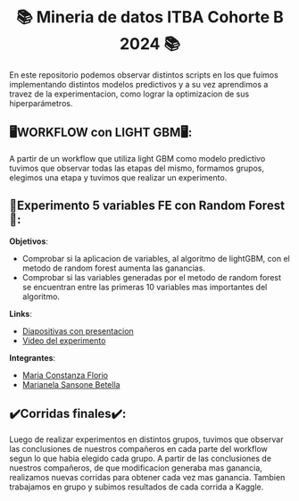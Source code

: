 <h1 align="center"> 📚 Mineria de datos ITBA Cohorte B 2024 📚 </h1>
En este repositorio podemos observar distintos scripts en los que fuimos implementando distintos modelos predictivos y a su vez aprendimos a travez de la experimentacion, como lograr la optimizacion de sus hiperparámetros.

## 🖥️WORKFLOW con LIGHT GBM🖥️: 
A partir de un workflow que utiliza light GBM como modelo predictivo tuvimos que observar todas las etapas del mismo, formamos grupos, elegimos una etapa y tuvimos que realizar un experimento. 

## 🌈Experimento 5 variables FE con Random Forest🌈:
**Objetivos**: 
- Comprobar si la aplicacion de variables, al algoritmo de lightGBM, con el metodo de random forest aumenta las ganancias.
- Comprobar si las variables generadas por el metodo de random forest se encuentran entre las primeras 10 variables mas importantes del algoritmo.

**Links**:
- [Diapositivas con presentacion](https://docs.google.com/presentation/d/1KIcsk7HJptT2XRZ5IJFBqVCB7M-uPmEA/edit?usp=drive_link&ouid=107550161041521431022&rtpof=true&sd=true)
- [Video del experimento](https://www.youtube.com/watch?v=dNkziagnSHc)

**Integrantes**:
- [Maria Constanza Florio](https://www.linkedin.com/in/mariaconstanzaflorio/)
- [Marianela Sansone Betella](https://www.linkedin.com/in/marianela-sansone/)

## ✔️Corridas finales✔️:
Luego de realizar experimentos en distintos grupos, tuvimos que observar las conclusiones de nuestros compañeros en cada parte del workflow segun lo que habia elegido cada grupo. A partir de las conclusiones de nuestros compañeros, de que modificacion generaba mas ganancia, realizamos nuevas corridas para obtener cada vez mas ganancia. Tambien trabajamos en grupo y subimos resultados de cada corrida a Kaggle. 

